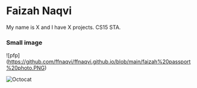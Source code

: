 ﻿---
layout: default
---

# Faizah Naqvi

My name is X and I have X projects. CS15 STA. 

### Small image

![pfp] (https://github.com/ffnaqvi/ffnaqvi.github.io/blob/main/faizah%20passport%20photo.PNG)


![Octocat](https://github.githubassets.com/images/icons/emoji/octocat.png)

